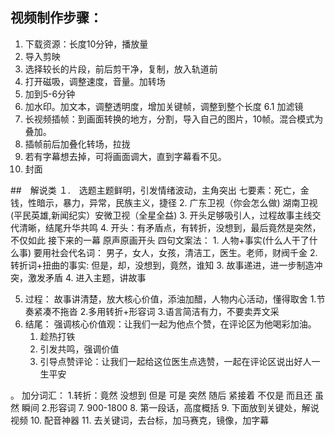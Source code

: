 ## 视频制作步骤：

1. 下载资源：长度10分钟，播放量
2. 导入剪映
3. 选择较长的片段，前后剪干净，复制，放入轨道前
4. 打开磁吸，调整速度，音量。加转场
5. 加到5-6分钟
6. 加水印。加文本，调整透明度，增加关键帧，调整到整个长度
6.1 加滤镜
7. 长视频插帧：到画面转换的地方，分割，导入自己的图片，10帧。混合模式为叠加。
8. 插帧前后加叠化转场，拉拢
9. 若有字幕想去掉，可将画面调大，直到字幕看不见。
10. 封面


##　解说类
１.　选题主题鲜明，引发情绪波动，主角突出
七要素：死亡，金钱，性暗示，暴力，异常，民族主义，捷径
2.  广东卫视（你会怎么做) 湖南卫视(平民英雄,新闻纪实）安微卫视（全星全益)
3. 开头足够吸引人，过程故事主线交代清晰，结尾升华共鸣
4. 开头：有矛盾点，有转折，没想到，最后竟然是突然，不仅如此 接下来的一幕
   原声原画开头
   四句文案法：
     1. 人物+事实(什么人干了什么事) 要用社会代名词：
           男子，女人，女孩，清洁工，医生。老师，财阀千金
     2. 转折词+扭曲的事实: 但是，却，没想到，竟然，谁知
     3. 故事递进，进一步制造冲突，激发矛盾
     4. 进入主题，讲故事

5. 过程： 故事讲清楚，放大核心价值，添油加醋，人物内心活动，懂得取舍
    1.节奏紧凑不拖沓
    2.多用转折+形容词
    3.语言简洁有力，不要卖弄文采
6. 结尾： 强调核心价值观：让我们一起为他点个赞，在评论区为他喝彩加油。
    1. 趁热打铁
    2. 引发共鸣，强调价值
    3. 引导点赞评论：让我们一起给这位医生点选赞，一起在评论区说出好人一生平安

。 加分词汇：
    1.转折：竟然 没想到 但是 可是 突然 随后 紧接着 不仅是 而且还 虽然 瞬间
    2.形容词
7. 900-1800
8. 第一段话，高度概括
9. 下面放到关键处，解说视频
10. 配音神器
11. 去关键词，去台标，加马赛克，镜像，加字幕

